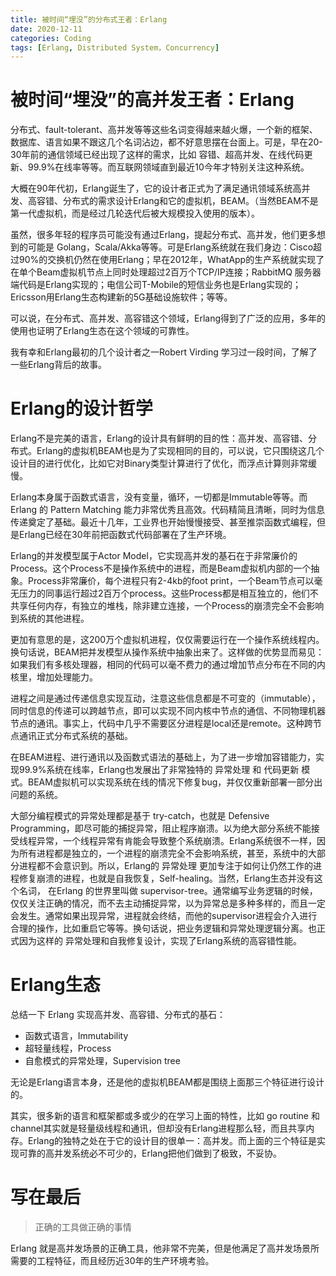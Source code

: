 ```yaml
---
title: 被时间“埋没”的分布式王者：Erlang
date: 2020-12-11
categories: Coding
tags: [Erlang, Distributed System，Concurrency]
---
```


# 被时间“埋没”的高并发王者：Erlang

分布式、fault-tolerant、高并发等等这些名词变得越来越火爆，一个新的框架、数据库、语言如果不跟这几个名词沾边，都不好意思摆在台面上。可是，早在20-30年前的通信领域已经出现了这样的需求，比如 容错、超高并发、在线代码更新、99.9%在线率等等。而互联网领域直到最近10今年才特别关注这种系统。

大概在90年代初，Erlang诞生了，它的设计者正式为了满足通讯领域系统高并发、高容错、分布式的需求设计Erlang和它的虚拟机，BEAM。（当然BEAM不是第一代虚拟机，而是经过几轮迭代后被大规模投入使用的版本）。

虽然，很多年轻的程序员可能没有通过Erlang，提起分布式、高并发，他们更多想到的可能是 Golang，Scala/Akka等等。可是Erlang系统就在我们身边：Cisco超过90%的交换机仍然在使用Erlang；早在2012年，WhatApp的生产系统就实现了在单个Beam虚拟机节点上同时处理超过2百万个TCP/IP连接；RabbitMQ 服务器端代码是Erlang实现的；电信公司T-Mobile的短信业务也是Erlang实现的；Ericsson用Erlang生态构建新的5G基础设施软件；等等。

可以说，在分布式、高并发、高容错这个领域，Erlang得到了广泛的应用，多年的使用也证明了Erlang生态在这个领域的可靠性。

我有幸和Erlang最初的几个设计者之一Robert Virding 学习过一段时间，了解了一些Erlang背后的故事。

# Erlang的设计哲学

Erlang不是完美的语言，Erlang的设计具有鲜明的目的性：高并发、高容错、分布式。Erlang的虚拟机BEAM也是为了实现相同的目的，可以说，它只围绕这几个设计目的进行优化，比如它对Binary类型计算进行了优化，而浮点计算则非常缓慢。

Erlang本身属于函数式语言，没有变量，循环，一切都是Immutable等等。而 Erlang 的 Pattern Matching 能力非常优秀且高效。代码精简且清晰，同时为信息传递奠定了基础。最近十几年，工业界也开始慢慢接受、甚至推崇函数式编程，但是Erlang已经在30年前把函数式代码部署在了生产环境。

Erlang的并发模型属于Actor Model，它实现高并发的基石在于非常廉价的Process。这个Process不是操作系统中的进程，而是Beam虚拟机内部的一个抽象。Process非常廉价，每个进程只有2-4kb的foot print，一个Beam节点可以毫无压力的同事运行超过2百万个process。这些Process都是相互独立的，他们不共享任何内存，有独立的堆栈，除非建立连接，一个Process的崩溃完全不会影响到系统的其他进程。

更加有意思的是，这200万个虚拟机进程，仅仅需要运行在一个操作系统线程内。换句话说，BEAM把并发模型从操作系统中抽象出来了。这样做的优势显而易见：如果我们有多核处理器，相同的代码可以毫不费力的通过增加节点分布在不同的内核里，增加处理能力。

进程之间是通过传递信息实现互动，注意这些信息都是不可变的（immutable），同时信息的传递可以跨越节点，即可以实现不同内核中节点的通信、不同物理机器节点的通讯。事实上，代码中几乎不需要区分进程是local还是remote。这种跨节点通讯正式分布式系统的基础。

在BEAM进程、进行通讯以及函数式语法的基础上，为了进一步增加容错能力，实现99.9%系统在线率，Erlang也发展出了非常独特的 异常处理 和 代码更新 模式。BEAM虚拟机可以实现系统在线的情况下修复bug，并仅仅重新部署一部分出问题的系统。

大部分编程模式的异常处理都是基于 try-catch，也就是 Defensive Programming，即尽可能的捕捉异常，阻止程序崩溃。以为绝大部分系统不能接受线程异常，一个线程异常有肯能会导致整个系统崩溃。Erlang系统很不一样，因为所有进程都是独立的，一个进程的崩溃完全不会影响系统，甚至，系统中的大部分进程都不会意识到。所以，Erlang的 异常处理 更加专注于如何让仍然工作的进程修复崩溃的进程，也就是自我恢复，Self-healing。当然，Erlang生态并没有这个名词， 在Erlang 的世界里叫做 supervisor-tree。通常编写业务逻辑的时候，仅仅关注正确的情况，而不去主动捕捉异常，以为异常总是多种多样的，而且一定会发生。通常如果出现异常，进程就会终结，而他的supervisor进程会介入进行合理的操作，比如重启它等等。换句话说，把业务逻辑和异常处理逻辑分离。也正式因为这样的 异常处理和自我修复设计，实现了Erlang系统的高容错性能。

# Erlang生态

总结一下 Erlang 实现高并发、高容错、分布式的基石：
- 函数式语言，Immutability
- 超轻量线程，Process
- 自愈模式的异常处理，Supervision tree

无论是Erlang语言本身，还是他的虚拟机BEAM都是围绕上面那三个特征进行设计的。

其实，很多新的语言和框架都或多或少的在学习上面的特性，比如 go routine 和 channel其实就是轻量级线程和通讯，但却没有Erlang进程那么轻，而且共享内存。Erlang的独特之处在于它的设计目的很单一：高并发。而上面的三个特征是实现可靠的高并发系统必不可少的，Erlang把他们做到了极致，不妥协。

# 写在最后

> 正确的工具做正确的事情

Erlang 就是高并发场景的正确工具，他非常不完美，但是他满足了高并发场景所需要的工程特征，而且经历近30年的生产环境考验。